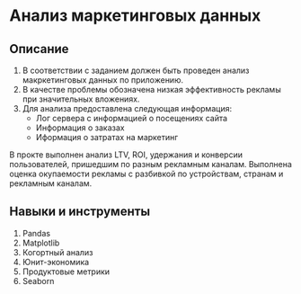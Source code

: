 # Анализ маркетинговых данных
## Описание
1. В соответствии с заданием должен быть проведен анализ макркетинговых данных по приложению.
2. В качестве проблемы обозначена низкая эффективность рекламы при значительных вложениях.
3. Для анализа предоставлена следующая информация:
   * Лог сервера с информацией о посещениях сайта
   * Информация о заказах
   * Иформация о затратах на маркетинг

В прокте выполнен анализ LTV, ROI, удержания и конверсии пользователей, пришедшим по разным рекламным каналам.
Выполнена оценка окупаемости рекламы с разбивкой по устройствам, странам и рекламным каналам.

## Навыки и инструменты
1. Pandas
2. Matplotlib
3. Когортный анализ
4. Юнит-экономика
5. Продуктовые метрики
6. Seaborn
